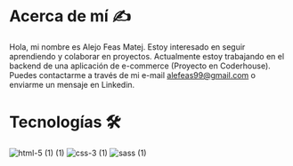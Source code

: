 # Acerca de mí ✍

Hola, mi nombre es Alejo Feas Matej. Estoy interesado en seguir aprendiendo y colaborar en proyectos. Actualmente estoy trabajando en el backend de una aplicación de e-commerce (Proyecto en Coderhouse). Puedes contactarme a través de mi e-mail alefeas99@gmail.com o enviarme un mensaje en Linkedin.

# Tecnologías 🛠️

 ![html-5 (1) (1)](https://user-images.githubusercontent.com/63870669/232687381-fbad137c-79e4-4e2c-9f03-16335721e389.svg)
 ![css-3 (1)](https://user-images.githubusercontent.com/63870669/232687661-55ccd039-b71c-4f98-a052-ba692c8bcd0d.svg)
 ![sass (1)](https://user-images.githubusercontent.com/63870669/232687835-5f8c715d-fa8e-4868-8702-700a45a68532.svg)
